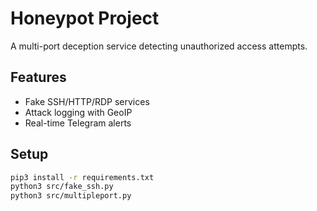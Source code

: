 # Honeypot Project
A multi-port deception service detecting unauthorized access attempts.

## Features
- Fake SSH/HTTP/RDP services
- Attack logging with GeoIP
- Real-time Telegram alerts

## Setup
```bash
pip3 install -r requirements.txt
python3 src/fake_ssh.py
python3 src/multipleport.py
